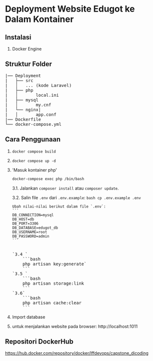 # Deployment Website Edugot ke Dalam Kontainer

## Instalasi
1. Docker Engine


## <b>Struktur Folder</b>
<pre>
|── Deployment
|   ├── src
|   │   ... (kode Laravel)
|   ├── php
|   │       local.ini
|   ├── mysql
|   │       my.cnf
|   └── nginx|
|   │       app.conf     
|── Dockerfile
└── docker-compose.yml
</pre>

## Cara Penggunaan

1. `docker compose build`
2. `docker compose up -d`
3.  'Masuk kontainer php'
    ```bash
    docker-compose exec php /bin/bash
    ```
   
    3.1. Jalankan `composer install` atau `composer update`.
   
    3.2. Salin file `.env` dari `.env.example`:
        ```bash
        cp .env.example .env
        ```

        Ubah nilai-nilai berikut dalam file `.env`:
        ```
        DB_CONNECTION=mysql
        DB_HOST=db
        DB_PORT=3306
        DB_DATABASE=edugot_db
        DB_USERNAME=root
        DB_PASSWORD=admin
        ```
     <pre>    
    `3.4 `
        ```bash 
        php artisan key:generate`
        ```
    `3.5 `
        ```bash
        php artisan storage:link
        ```
    `3.6`
        ```bash
        php artisan cache:clear
        ```
    </pre>
5. Import database 
6. untuk menjalankan website pada browser:
       http://localhost:1011

## Repositori DockerHub
 https://hub.docker.com/repository/docker/lffdevops/capstone_dicoding



